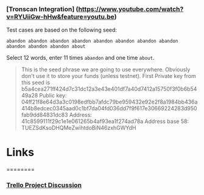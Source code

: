 
### [Tronscan Integration] (https://www.youtube.com/watch?v=RYUiiGw-hHw&feature=youtu.be)

Test cases are based on the following seed:

```
abandon abandon abandon abandon abandon abandon abandon abandon abandon abandon abandon about
```

Select 12 words, enter 11 times `abandon` and one time `about`.

> This is the seed phrase we are going to use everywhere. Obviously don't use it to store your funds (unless testnet).
> First Private key from this seed is b5a4cea271ff424d7c31dc12a3e43e401df7a40d7412a15750f3f0b6b5449a28 
> Public key:  04ff21f8e64d3a3c0198edfbb7afdc79be959432e92e2f8a1984bb436a414b8edcec0345aad0c1bf7da04fd036dd7f9f617e30669224283d950fab9dd84831dc83
>  Address: 41c8599111f29c1e1e061265b4af93ea1f274ad78a
> Address base 58: TUEZSdKsoDHQMeZwihtdoBiN46zxhGWYdH



# Links
========

### [Trello Project Discussion](https://trello.com/b/YqbOptoR)
